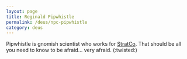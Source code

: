 ```yaml
---
layout: page
title: Reginald Pipwhistle
permalink: /deus/npc-pipwhistle
category: deus
---
```

Pipwhistle is gnomish scientist who works for [StratCo](org-strat-co). That should be all you need to know to be afraid... very afraid. (:twisted:)
